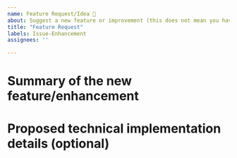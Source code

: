 ```yaml
---
name: Feature Request/Idea 🚀
about: Suggest a new feature or improvement (this does not mean you have to implement it)
title: "Feature Request"
labels: Issue-Enhancement
assignees: ''

---
```


# Summary of the new feature/enhancement

<!-- 
A clear and concise description of what the problem is that the new feature would solve.
Try formulating it in user story style (if applicable):
'As a user I want X so that Y.' with X being the being the action and Y being the value of the action.
-->

# Proposed technical implementation details (optional)

<!-- 
A clear and concise description of what you want to happen.
Consider providing an example PowerShell experience with expected result.
-->
